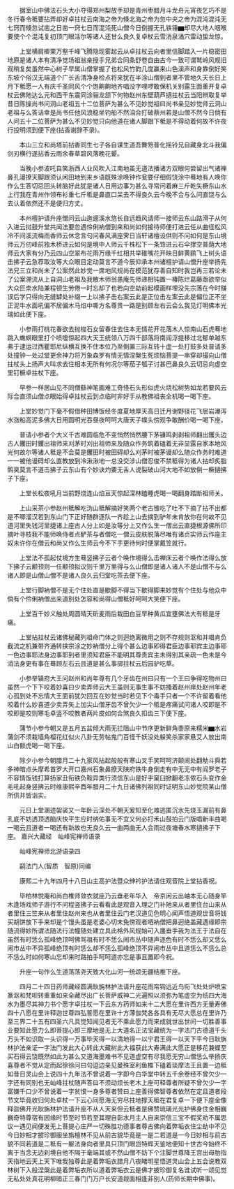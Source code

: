<!-- { "loadSidebar": true } -->
　　据室山中佛法石头大小夺得郑州梨放手却是青州枣腊月斗龙舟元宵夜乞巧不是冬行春令秪要拈弄却好卓拄杖云南海之帝为倏北海之帝为忽中央之帝为混沌混沌无七窍而倏忽试凿之日凿一窍七日而混沌死山僧今日倒握无孔铁锤▆却尽大地人咽喉要使个个混沌复初顶门眼活尔等诸人还甘么良久复卓杖云雪消泉涌穴雷动蛰龙惊。

　　上堂横肩楖栗万壑千峰飞腾隐现雾起云从卓拄杖云向者里信脚踏入一片稳密田地原是诸人本有清净觉场祖翁亲授手兄弟合同条舒卷自由古今一致可谓鹫岭风规旧观稍复矣虽然中心树子早属山僧掌握了也松风竹韵几度赢来山色溪声和身靠倒好笑东坡个俗汉无端道个广长舌清净身检点将来犹在半涂山僧到者里不管地久天长日上月下秪愿一人有庆千圣同风个个饱齁齁地齐唱没字哩啰敢保机关别露生面重开复卓杖云佛阤达么元和西干东震同涂骊龙颔下何物赵州东壁葫芦擿拄杖云当阳辨取复举昔日陈操尚书问洞山老祖五十二位菩萨为甚么不见妙觉祖曰尚书亲见妙觉师云洞山老祖与么答话幸是尚书任他风浪稳坐钓船不然洎合打破蔡州若是山僧不然今日倘有人问五十二位菩萨为甚么不见妙觉只向他道在诸人脚跟下秪是不得动着何故不许夜行投明须到便下座(拈香谢辞不录)。

　　本山三立和尚塔前拈香同生七子各自谋生道吾舞笏普化摇铃兄自藏身北斗我偏剑刃横行遂拈香云雨余春草碧风落晚花颦。

　　当晚小参波吒自笑浙西人业风吹入江南地虽无道法播诸方双眼何尝留出气诸禅鼻孔漫撩天脚跟须认闲田地到来乡语既殊涂唤钟作瓮要仔细假饶涂中蓦地有人唤你作么生答切忌回头转脑好此犹是诸人日用边事为甚么寻常问着麻三斤乾矢橛东山水上行我在青州作领布衫重七斤秪是鼻直口呆去不得良久云今晚不合与么问直饶与么去认着依然还不是便归方丈。

　　本州檀护请升座僧问云山迤逦溪水悠长自远趋风请师一接师云东山路滑子从何入进云挝鼓升堂共闻法要忽遇伶俐衲僧到来和尚如何接待师便打进云任从曲径松风冷不间溪流梅雨香师云休念言句问春风满座霁日当轩诸檀设供则不问如何是东山境师云万仞峰前独木桥进云如何是境中人师云千株松下一条筇进云石伞撑空普荫大地师云大家有分乃云四山空翠布花雨万缘千红相共举碓嘴花开映日鲜黄鹂飞上树头语击拂子云急荐取汝等大众眼目定动莫言不道今辰仰承本州诸檀护请山僧升座举扬先法兄三立和尚未了公案然此妙觉一席地风规尚在模范犹存善自知时我岂再三若论未了公案溯流从上自洞山老祖及我散木师翁愚庵先师递相钝置一椿陈烂葛藤亟欲举似大众叵柰水陆兼程顿生劳倦一时忘却了也若向空劫前起模画样埋没先宗落在今时赚误后学只得向无缝罅处补缀一上以拂子击右案云此是正位击左案云此是偏位正不坐正泥牛水面吼偏不居偏木马焰中嘶方名尊贵一路是别顾左右云会么我见灯明佛本光瑞如此便下座。

　　小参雨打桃花春欲去抛梭石女留春住去住本无情花开花落木人惊南山石虎蓦地跳入蟭螟眼里打个喷嚏惊起四大天王统领八万四千部落将南阎浮提移过北郁单越东弗于逮运过西瞿耶尼纵横互换不住本位乃至倒置三际互转十虚一处打鼓多处普请多处撞钟一处过堂更余神力将万象森罗有情无情涅槃生死烦恼菩提一串穿却撮向山僧拄杖头上扬声大叫求去住相本无所有何况尔等茄子瓠子讨甚巴鼻良久云切忌向虚空里钉橛卓拄杖下座。

　　早参一样居山见不同僧繇神笔画难工奇怪石头形似虎火烧松树势如龙若要风云际合直须山僧点眼始得卓拄杖云到点临时非好手从教佛祖丧全机喝一喝下座。

　　上堂妙觉门下毫不假借种田博饭经冬度夏地厚天高日迁月谢野径花飞层岩瀑泻水涨船高泥多佛大日用圆明光吞昼夜呵呵大唐天子幞头傍观争敢酬价喝一喝下座。

　　普请小参者个大义千古难圆临危不变悄然悄然腰下茅镰鸣剥剥祖师翻出钁头边古人钁田时钁出祖师来刈茅时刈出祖师来及随众作务筑着磕着无非显露自家本地风光何故尔等诸人秪是不会莫是钁田时被田碍却么刈茅时被茅谩却么随众作务时难道一一被他谩碍却么直教放到冷湫湫地一总没交涉山僧忍俊不禁秪得为诸人拈却炙脂鹘臭莫言不道击拂子云东山有个妙诀灼要无舌人说裂破山河大地不如放倒一橛擿拂子下座。

　　上堂长松夜吼月当前野烧连山焰亘天惊起深林瞌睡虎喝一喝翻身踏断祖师关。

　　上山采茶小参赵州秪解吃沩山秪解摘好笑两个老古锥吃了吐不下摘了拈不出都是不唧溜汉若到东山门下正好随群逐队一齐趁上山去摘到驴年未肯放你在何故不见道河里失钱河里捷诸上座古人分上如是汝等分上又作么生一僧出云直捷根源佛所印摘叶寻枝我不能师唤侍者点酽茶与者僧吃一僧云皮肤脱落尽唯有诸贞实师云作座主奴未许你在僧云和尚又作么生师云今不下手更待何时便掌戴笠就行。

　　上堂法不孤起仗境方生蓦竖拂子云者个唤作境得么击禅床云者个唤作法得么放下拂子云颟顸则一任颟顸拟议则千里万里得与么山僧即是诸人诸人不是山僧不与么诸人即是山僧山僧不是诸人良久云归堂吃茶去便下座。

　　上堂行脚衲僧不是无个住处直是歇脚不得当下歇得脚来妙觉有个住处与他众中倘有个伶俐衲僧出来道别处怎容和尚得山僧秪好呵呵大笑便下座。

　　上堂百千妙义触处周圆晴天斫麦雨后栽田白豆早种黄瓜宜壅佛法大有秪是牙痛。

　　上堂拈拄杖云诸佛秘藏列祖命门体之则迥绝离微用之则不存规则沤和并唱肯负截流之机兼带齐通转挟宗涂之妙衲僧分上得个甚么边事即得君臣边事耶宾主边事耶一色边事耶法身边事耶到者里须知君臣不能明其尊贵宾主未得别其亲疏一色未是今消法身更有事在蓦顾左右云且道是甚么事掷拄杖云后园驴吃草。

　　小参举镇府大王问赵州和尚年尊有几个牙齿在州曰只有一个王曰争得吃物州曰虽然一个下下咬着妙喜曰少卖弄师云大王虽则无事生事不妨搔着赵州痒处赵州年老心孤到处不忘情大王面前犹欠回互在妙觉当时若见下个毒手只者一个不许留着看他咬着什么妙喜道少卖弄矢上加尖山僧牙齿不曾欠少一个秪是疼痛试问诸人咬即是不咬即是咬则寒毛卓竖不咬教者两片皮如何合煞良久扣齿三下便下座。

　　蒲节小参今朝又是五月五盆倾大雨无拦阻山中节序更新鲜角黍原来糯米▆水岩蒲剑不须栽墙角榴花红似火八卦无劳帖鬼门百怪千妖没处躲笑杀家家悬艾人放出南山白额虎喝一喝下座。

　　除夕小参今朝腊月二十九家风拈起般般有寒山叉手笑呵呵济颠闹处翻觔斗舜若多神暗点头摩希首罗大开口嘉州石象鼻撩天陕府铁牛身倒走有中无无中有阎罗老子不容情饭钱打算扬家丑衔铁负鞍异类行须信东山是好手窠臼掀翻老冻侬石头变作金毛吼起身竖拂云时维康熙辛酉年腊月二十九日诸佛列祖同时证明东山妙觉院某山僧所供并皆诣实。

　　元日上堂溷迹袈裟又一年卧云深处不朝天爰知至化难逃匿沉水先烧玉漏前有鼻孔底不妨透顶透脑庆快平生应时纳佑事无不宜又何必打禾山鼓拍云门版唱新丰曲喝一喝云且道者一喝还有新故也无良久云一曲两曲无人会雨过夜塘春水寒擿拂子下座。
嘉兴大藏经　屾峰宪禅师语录


　　屾峰宪禅师北游语录四

　　嗣法门人(智质　智原)同编

　　康熙二十九年四月十八日山主高护法暨众绅衿护法请住观音院上堂拈香祝。

　　毕柏林悦庵和尚白椎师敛衣就座乃云垂老年华入　帝京闲云出岫本无心随身竿木逢场戏师子游行不问程竖拂子云看看此是观音入理之门补阤来从者里住台山来从者里住三竺来从者里住赵州来也从者里住云门老汉道见色明心闻声悟道观世音将钱买胡饼放下手来却是个馒头虽是老婆心切未免傍观者哂衲僧把鼻迥绝盖藏遇缘即宗随流得妙所谓法随法行法幢随处建立具此格外风规始可入廛垂手我为法王于法自在虽然有时恁么孤峰绝顶呵佛骂祖有时不恁么闹市丛中随声逐色有时不恁么却又恁么闹市丛中不异孤峰绝顶有时恁么却不恁么孤峰绝顶不异闹市丛中且道恁么不恁么总不恁么时如何寒山忘却来时路拍手呵呵道亦忘是事且置即今祝。

　　升座一句作么生道荡荡尧天致大化山河一统颂无疆结椎下座。

　　四月二十四日药师藏经圆满耿旃林护法请升座花雨帘钩远近鸟衔飞处处炉喷宝篆沤和梵呗转重重如来全藏尽出广长菩萨威神二光遍照以须弥为笔虚空为纸四大海水为墨尽其神力书个愿字卓拄杖一下云东方药师如来十二大愿在里许西方无量寿佛四十八愿在里许释迦世尊四弘誓愿在里许十方薄伽梵各各具有无尽大愿总在里许乃至三界二十五有四圣六凡具觉知闻见者无不乘此愿力而来成就世出世间一切胜善事业要知此愿力么即菩提心即三摩地是无上大道名正法宝藏统为一字法门古德道千头万头不如识取一头识得一万事毕天得一以清地得一以宁君王得一以天下平今日耿旃林护法亲证一字法门发此大心转此大藏树此大福获此大寿满此大愿正是移花兼蝶至买石得云饶既然如此为甚么又道海墨难书不见道虚空有尽我愿无穷山僧恁么举扬庆喜尊者不觉从定而起徐徐问曰句逗边亲见曼殊室利鱼椎下磕着琰摩法王且置一边秪如昔日灵山会上说四十九年法不曾说着一字即今白华堂中转五千余卷经不曾欠少一字还有同别也无屾峰拄杖随声答曰不须动烦长老木上座可释尊者所疑不曾欠少一字富嫌千口少不曾说着一字贫恨一身多尊者赞曰上座善得佛智尊者依然在定且道者段节文毕竟收归何处卓杖一下云心同愿海无穷尽拄地撑天秪在君复卓一下便下座金像释迦佛开光耿旃林护法请升座不从人天来但云秪者是佛赞琉璃光光护佛身住金相巍巍奇特尊宿有因缘时节至时节若至其理自彰水月主人自来崇信三宝不假奖劝不属思议一遇见闻便发无上菩提心庄严一切殊胜功德事者尊古佛向着弊垢衣住尘劫中不见今日妙相才披珍御服坐旃檀林不见从前古貌毕竟是一是二若道是一今日妙相与前古貌不同若道是二秪有一躯法身向者里具只顶门眼岂特辉天鉴地便知十世古今始终不离于当念无边刹境自他不隔于毫端其或不然山僧不妨下个注脚世尊降王宫出母胎指天指地云天上天下唯我独尊此是着弊垢衣腊月八夜睹明星悟道灵山会上五会说教双林树下入般涅槃此是着弊垢衣所以道着弊垢衣云是佛才披珍御复名谁试听一颂见觉无私处处真花明柳暗正三春门门万户长安道觌面相逢非别人(药师长期中佛事)。

